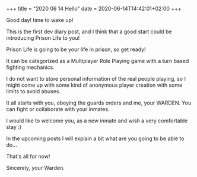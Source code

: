 +++
title = "2020 06 14 Hello"
date = 2020-06-14T14:42:01+02:00
+++

Good day! time to wake up!

This is the first dev diary post, and I think that a good start could be introducing Prison Life to you!

Prison Life is going to be your life in prison, so get ready!

It can be categorized as a Multiplayer Role Playing game with a turn based fighting mechanics.

I do not want to store personal information of the real people playing, so I might come up with some kind of anonymous player creation with some limits to avoid abuses.

It all starts with you, obeying the guards orders and me, your WARDEN. You can fight or collaborate with your inmates.

I would like to welcome you, as a new inmate and wish a very comfortable stay :)

In the upcoming posts I will explain a bit what are you going to be able to do...

That's all for now!

Sincerely, your Warden.